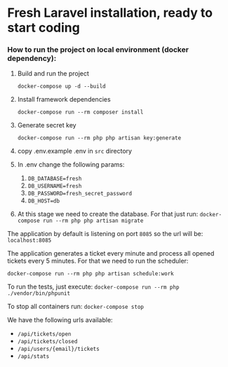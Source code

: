 # Fresh Laravel installation, ready to start coding

### How to run the project on local environment (docker dependency):
1. Build and run the project

   ``docker-compose up -d --build``
2. Install framework dependencies

   ``docker-compose run --rm composer install``
3. Generate secret key

   ``docker-compose run --rm php php artisan key:generate``
4. copy .env.example .env in ``src`` directory
5. In .env change the following params:
    1. ``DB_DATABASE=fresh``
    2. ``DB_USERNAME=fresh``
    3. ``DB_PASSWORD=fresh_secret_password``
    4. ``DB_HOST=db``

6. At this stage we need to create the database. For that just run:
``docker-compose run --rm php php artisan migrate``

The application by default is listening on port ``8085`` so the url will be: ``localhost:8085``

The application generates a ticket every minute and process all opened tickets every 5 minutes.
For that we need to run the scheduler:

``docker-compose run --rm php php artisan schedule:work``


To run the tests, just execute:
``docker-compose run --rm php ./vendor/bin/phpunit``

To stop all containers run:
``docker-compose stop``


We have the following urls available:
- ``/api/tickets/open``
- ``/api/tickets/closed``
- ``/api/users/{email}/tickets``
- ``/api/stats``